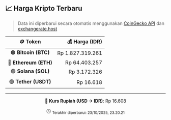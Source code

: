 

<!-- HARGA_KRIPTO -->
## 📈 Harga Kripto Terbaru

> Data ini diperbarui secara otomatis menggunakan [CoinGecko API](https://www.coingecko.com/) dan [exchangerate.host](https://exchangerate.host/)

<div align="center">

| 🪙 Token | 💰 Harga (IDR) |
|:------:|---------------:|
| 🟠 **Bitcoin (BTC)**   | Rp 1.827.319.261 |
| 🔵 **Ethereum (ETH)**  | Rp 64.403.257 |
| 🟣 **Solana (SOL)**    | Rp 3.172.326 |
| 🟢 **Tether (USDT)**   | Rp 16.618 |

---

💱 **Kurs Rupiah (USD → IDR)**: Rp 16.608

🕒 <sub>Terakhir diperbarui: 23/10/2025, 23.20.21</sub>

</div>
<!-- /HARGA_KRIPTO -->